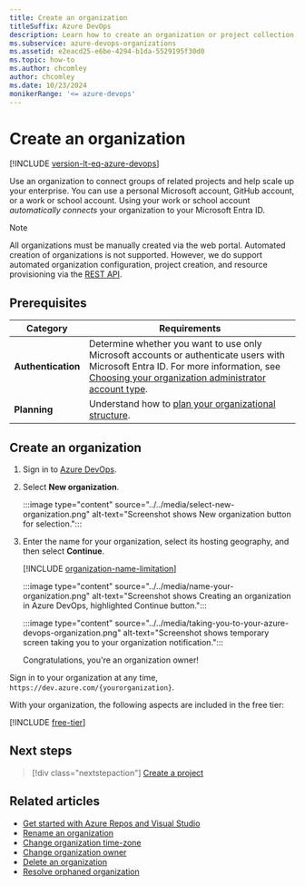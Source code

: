 ```yaml
---
title: Create an organization
titleSuffix: Azure DevOps
description: Learn how to create an organization or project collection with a personal Microsoft account, GitHub account, or work or school account.
ms.subservice: azure-devops-organizations
ms.assetid: e2eacd25-e6be-4294-b1da-5529195f30d0
ms.topic: how-to
ms.author: chcomley
author: chcomley
ms.date: 10/23/2024
monikerRange: '<= azure-devops'
---
```


# Create an organization

[!INCLUDE [version-lt-eq-azure-devops](../../includes/version-lt-eq-azure-devops.md)]

Use an organization to connect groups of related projects and help scale up your enterprise. You can use a personal Microsoft account, GitHub account, or a work or school account. Using your work or school account *automatically connects* your organization to your Microsoft Entra ID.

> [!NOTE]
> All organizations must be manually created via the web portal. Automated creation of organizations is not supported. However, we do support automated organization configuration, project creation, and resource provisioning via the [REST API](/rest/api/azure/devops).

<a name="how-sign-up"></a>

## Prerequisites

| Category | Requirements |
|--------------|-------------|
|**Authentication**| Determine whether you want to use only Microsoft accounts or authenticate users with Microsoft Entra ID. For more information, see [Choosing your organization administrator account type](../../user-guide/plan-your-azure-devops-org-structure.md#choose-your-organization-administrator-account-type).|
|**Planning**| Understand how to [plan your organizational structure](../../user-guide/plan-your-azure-devops-org-structure.md).|

<a name="SignIn"></a>

## Create an organization

1. Sign in to [Azure DevOps](https://go.microsoft.com/fwlink/?LinkId=307137).

1. Select **New organization**.

   :::image type="content" source="../../media/select-new-organization.png" alt-text="Screenshot shows New organization button for selection.":::

1. Enter the name for your organization, select its hosting geography, and then select **Continue**.

   [!INCLUDE [organization-name-limitation](../../includes/organization-name-limitation.md)]

   :::image type="content" source="../../media/name-your-organization.png" alt-text="Screenshot shows Creating an organization in Azure DevOps, highlighted Continue button.":::

   :::image type="content" source="../../media/taking-you-to-your-azure-devops-organization.png" alt-text="Screenshot shows temporary screen taking you to your organization notification.":::

   Congratulations, you're an organization owner!

Sign in to your organization at any time, `https://dev.azure.com/{yourorganization}`.

With your organization, the following aspects are included in the free tier:

[!INCLUDE [free-tier](../../includes/free-tier.md)]

## Next steps

> [!div class="nextstepaction"]
> [Create a project](../projects/create-project.md)

## Related articles

* [Get started with Azure Repos and Visual Studio](../../repos/git/gitquickstart.md)
* [Rename an organization](rename-organization.md)
* [Change organization time-zone](change-organization-location.md)
* [Change organization owner](change-organization-ownership.md)
* [Delete an organization](delete-your-organization.md)
* [Resolve orphaned organization](resolve-orphaned-organization.md)
